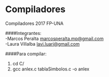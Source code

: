 Compiladores
============

Compiladores 2017 FP-UNA

####Integrantes: <br>
-Marcos Peralta marcosperalta.mp@gmail.com<br>
-Laura Villalba lavi.luari@gmail.com

####Para compilar:
1. cd C/
2. gcc anlex.c tablaSimbolos.c -o anlex

